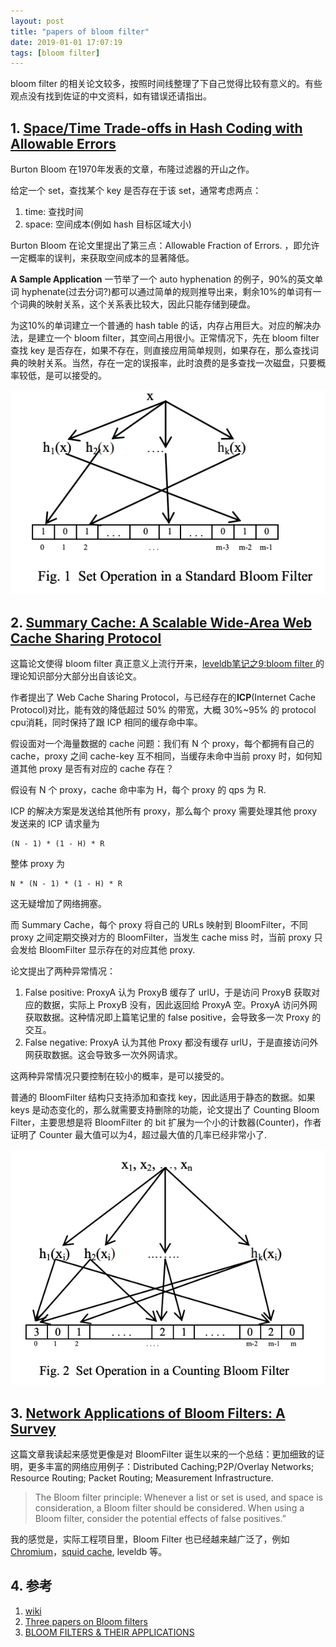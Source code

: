 ```yaml
---
layout: post
title: "papers of bloom filter"
date: 2019-01-01 17:07:19
tags: [bloom filter]
---
```


bloom filter 的相关论文较多，按照时间线整理了下自己觉得比较有意义的。有些观点没有找到佐证的中文资料，如有错误还请指出。

## 1. [Space/Time Trade-offs in Hash Coding with Allowable Errors](http://dmod.eu/deca/ft_gateway.cfm.pdf)

Burton Bloom 在1970年发表的文章，布隆过滤器的开山之作。

给定一个 set，查找某个 key 是否存在于该 set，通常考虑两点：

1. time: 查找时间  
2. space: 空间成本(例如 hash 目标区域大小)  

Burton Bloom 在论文里提出了第三点：Allowable Fraction of Errors. ，即允许一定概率的误判，来获取空间成本的显著降低。

**A Sample Application** 一节举了一个 auto hyphenation 的例子，90%的英文单词 hyphenate(过去分词?)都可以通过简单的规则推导出来，剩余10%的单词有一个词典的映射关系，这个关系表比较大，因此只能存储到硬盘。

为这10%的单词建立一个普通的 hash table 的话，内存占用巨大。对应的解决办法，是建立一个 bloom filter，其空间占用很小。正常情况下，先在 bloom filter 查找 key 是否存在，如果不存在，则直接应用简单规则，如果存在，那么查找词典的映射关系。当然，存在一定的误报率，此时浪费的是多查找一次磁盘，只要概率较低，是可以接受的。

![standard bloom filter](assets/images/standard_bloom_filter.png)

## 2. [Summary Cache: A Scalable Wide-Area Web Cache Sharing Protocol](http://pages.cs.wisc.edu/~jussara/papers/00ton.pdf)

这篇论文使得 bloom filter 真正意义上流行开来，[leveldb笔记之9:bloom filter
](https://izualzhy.cn/leveldb-bloom-filter)的理论知识部分大部分出自该论文。

作者提出了 Web Cache Sharing Protocol，与已经存在的**ICP**(Internet Cache Protocol)对比，能有效的降低超过 50% 的带宽，大概 30%~95% 的 protocol cpu消耗，同时保持了跟 ICP 相同的缓存命中率。

假设面对一个海量数据的 cache 问题：我们有 N 个 proxy，每个都拥有自己的 cache，proxy 之间 cache-key 互不相同，当缓存未命中当前 proxy 时，如何知道其他 proxy 是否有对应的 cache 存在？

假设有 N 个 proxy，cache 命中率为 H，每个 proxy 的 qps 为 R.

ICP 的解决方案是发送给其他所有 proxy，那么每个 proxy 需要处理其他 proxy 发送来的 ICP 请求量为

```
(N - 1) * (1 - H) * R
```

整体 proxy 为

```
N * (N - 1) * (1 - H) * R
```

这无疑增加了网络拥塞。

而 Summary Cache，每个 proxy 将自己的 URLs 映射到 BloomFilter，不同 proxy 之间定期交换对方的 BloomFilter，当发生 cache miss 时，当前 proxy 只会发给 BloomFilter 显示存在的对应其他 proxy.

论文提出了两种异常情况：

1. False positive: ProxyA 认为 ProxyB 缓存了 urlU，于是访问 ProxyB 获取对应的数据，实际上 ProxyB 没有，因此返回给 ProxyA 空。ProxyA 访问外网获取数据。这种情况即上篇笔记里的 false positive，会导致多一次 Proxy 的交互。  
2. False negative: ProxyA 认为其他 Proxy 都没有缓存 urlU，于是直接访问外网获取数据。这会导致多一次外网请求。  

这两种异常情况只要控制在较小的概率，是可以接受的。

普通的 BloomFilter 结构只支持添加和查找 key，因此适用于静态的数据。如果 keys 是动态变化的，那么就需要支持删除的功能，论文提出了 Counting Bloom Filter，主要思想是将 BloomFilter 的 bit 扩展为一个小的计数器(Counter)，作者证明了 Counter 最大值可以为4，超过最大值的几率已经非常小了.

![counting bloom filter](/assets/images/counting_bloom_filter.png)

## 3. [Network Applications of Bloom Filters: A Survey](https://www.eecs.harvard.edu/~michaelm/postscripts/im2005b.pdf)

这篇文章我读起来感觉更像是对 BloomFilter 诞生以来的一个总结：更加细致的证明，更多丰富的网络应用例子：Distributed Caching;P2P/Overlay Networks; Resource Routing; Packet Routing; Measurement Infrastructure.

>The Bloom filter principle: Whenever a list or set is used, and space is consideration, a
Bloom filter should be considered. When using a Bloom filter,
consider the potential effects of false positives.”

我的感觉是，实际工程项目里，Bloom Filter 也已经越来越广泛了，例如 [Chromium](https://cs.chromium.org/chromium/src/components/rappor/bloom_filter.cc?sq=package:chromium&g=0)，[squid cache](https://wiki.squid-cache.org/SquidFaq/CacheDigests), leveldb 等。

## 4. 参考

1. [wiki](https://en.wikipedia.org/wiki/Bloom_filter#Counting_filters)
2. [Three papers on Bloom filters](http://bryanpendleton.blogspot.com/2011/12/three-papers-on-bloom-filters.html)
3. [BLOOM FILTERS & THEIR APPLICATIONS](https://pdfs.semanticscholar.org/d899/05bdf1ff791bdddc7c471070f34f4da18844.pdf)

